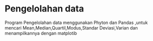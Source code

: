 # Pengelolahan data
Program Pengelolahan data menggunakan Phyton dan Pandas ,untuk mencari Mean,Median,Quartil,Modus,Standar Deviasi,Varian dan menampilkannya dengan matplotib
